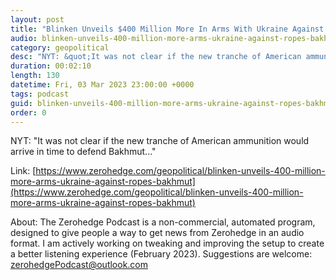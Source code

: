 ```yaml
---
layout: post
title: "Blinken Unveils $400 Million More In Arms With Ukraine Against The Ropes In Bakhmut"
audio: blinken-unveils-400-million-more-arms-ukraine-against-ropes-bakhmut-0
category: geopolitical
desc: "NYT: &quot;It was not clear if the new tranche of American ammunition would arrive in time to defend Bakhmut...&quot;"
duration: 00:02:10
length: 130
datetime: Fri, 03 Mar 2023 23:00:00 +0000
tags: podcast
guid: blinken-unveils-400-million-more-arms-ukraine-against-ropes-bakhmut-0
order: 0
---
```

NYT: &quot;It was not clear if the new tranche of American ammunition would arrive in time to defend Bakhmut...&quot;

Link: [https://www.zerohedge.com/geopolitical/blinken-unveils-400-million-more-arms-ukraine-against-ropes-bakhmut](https://www.zerohedge.com/geopolitical/blinken-unveils-400-million-more-arms-ukraine-against-ropes-bakhmut)

About: The Zerohedge Podcast is a non-commercial, automated program, designed to give people a way to get news from Zerohedge in an audio format.  I am actively working on tweaking and improving the setup to create a better listening experience (February 2023).  Suggestions are welcome: [zerohedgePodcast@outlook.com](mailto:zerohedgePodcast@outlook.com)